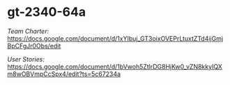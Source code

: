 gt-2340-64a
===========

*Team Charter:* https://docs.google.com/document/d/1xYIbuj_GT3oixOVEPrLtuxtZTd4ijGmjBpCFgJr0Obs/edit

*User Stories:* https://docs.google.com/document/d/1bVwoh5ZtlrDG8HjKw0_vZN8kkyIQXm8wOBVmpCcSpx4/edit?ts=5c67234a
